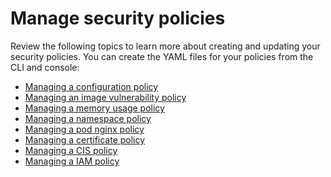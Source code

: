 # Manage security policies

Review the following topics to learn more about creating and updating your security policies. You can create the YAML files for your policies from the CLI and console: 

- [Managing a configuration policy](create_config_pol.md)
- [Managing an image vulnerability policy](create_image_vuln.md)
- [Managing a memory usage policy](create_memory_policy.md)
- [Managing a namespace policy](create_ns_policy.md)
- [Managing a pod nginx policy](create_nginx_policy.md)
- [Managing a certificate policy](create_cert_pol.md)
- [Managing a CIS policy](create_cis_pol.md)
- [Managing a IAM policy](create_iam_policy.md)

<!--the next links will Managing a configuration-XXX policy; for example Managing an image vulnerability policy-->
